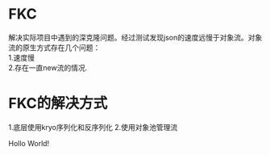 # FKC <br/>
解决实际项目中遇到的深克隆问题。经过测试发现json的速度远慢于对象流。对象流的原生方式存在几个问题：<br />
1.速度慢<br />
2.存在一直new流的情况.<br/>

# FKC的解决方式
1.底层使用kryo序列化和反序列化
2.使用对象池管理流

Hollo World!